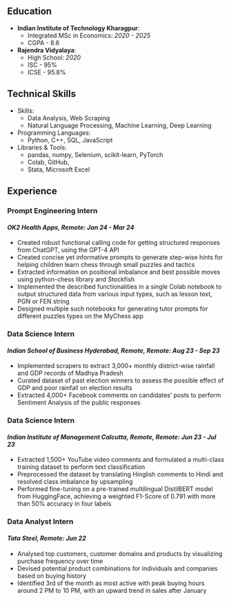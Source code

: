 ## Education

- **Indian Institute of Technology Kharagpur**:
  - Integrated MSc in Economics: *2020 - 2025*
  - CGPA - 8.6
- **Rajendra Vidyalaya**:
  - High School: *2020*
  - ISC - 95%
  - ICSE - 95.8%

## Technical Skills

- Skills:
  - Data Analysis, Web Scraping
  - Natural Language Processing, Machine Learning, Deep Learning
- Programming Languages:
  - Python, C++, SQL, JavaScript
- Libraries & Tools:
  - pandas, numpy, Selenium, scikit-learn, PyTorch
  - Colab, GitHub, 
  - Stata, Microsoft Excel

## Experience

### Prompt Engineering Intern
#### *OK2 Health Apps, Remote: Jan 24 - Mar 24*

- Created robust functional calling code for getting structured responses from ChatGPT, using the GPT-4 API
- Created concise yet informative prompts to generate step-wise hints for helping children learn chess through small puzzles and tactics
- Extracted information on positional imbalance and best possible moves using python-chess library and Stockfish
- Implemented the described functionalities in a single Colab notebook to output structured data from various input types, such as lesson text, PGN or FEN string
- Designed multiple such notebooks for generating tutor prompts for different puzzles types on the MyChess app

### Data Science Intern
#### *Indian School of Business Hyderabad, Remote, Remote: Aug 23 - Sep 23*

- Implemented scrapers to extract 3,000+ monthly district-wise rainfall and GDP records of Madhya Pradesh
- Curated dataset of past election winners to assess the possible effect of GDP and poor rainfall on election results
- Extracted 4,000+ Facebook comments on candidates’ posts to perform Sentiment Analysis of the public responses


### Data Science Intern
#### *Indian Institute of Management Calcutta, Remote, Remote: Jun 23 - Jul 23*

- Extracted 1,500+ YouTube video comments and formulated a multi-class training dataset to perform text classification
- Preprocessed the dataset by translating Hinglish comments to Hindi and resolved class imbalance by upsampling
- Performed fine-tuning on a pre-trained multilingual DistilBERT model from HuggingFace, achieving a weighted F1-Score of 0.791 with more than 50% accuracy in four labels

### Data Analyst Intern
#### *Tata Steel, Remote: Jun 22*

- Analysed top customers, customer domains and products by visualizing purchase frequency over time
- Devised potential product combinations for individuals and companies based on buying history
- Identified 3rd of the month as most active with peak buying hours around 2 PM to 10 PM, with an upward trend in sales after January
